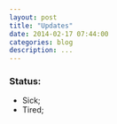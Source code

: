 ```yaml
---
layout: post
title: "Updates"
date: 2014-02-17 07:44:00
categories: blog
description: ...
---
```


### Status:

* Sick;
* Tired;